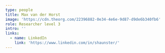 ```yaml
---
type: people
title: Max van der Horst
image: 'https://cdn.theorg.com/22396882-0e34-4e6e-9d87-d9de6b340fb6'
role: Researcher level 3
intro: ''
links:
  - name: LinkedIn
    link: 'https://www.linkedin.com/in/shaunster/'
---
```


